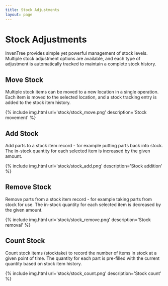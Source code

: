 ```yaml
---
title: Stock Adjustments
layout: page
---
```


# Stock Adjustments

InvenTree provides simple yet powerful management of stock levels. Multiple stock adjustment options are available, and each type of adjustment is automatically tracked to maintain a complete stock history.

## Move Stock

Multiple stock items can be moved to a new location in a single operation. Each item is moved to the selected location, and a stock tracking entry is added to the stock item history.

{% include img.html url='stock/stock_move.png' description='Stock movement' %}

## Add Stock

Add parts to a stock item record - for example putting parts back into stock. The in-stock quantity for each selected item is increased by the given amount.

{% include img.html url='stock/stock_add.png' description='Stock addition' %}

## Remove Stock

Remove parts from a stock item record - for example taking parts from stock for use. The in-stock quantity for each selected item is decreased by the given amount.

{% include img.html url='stock/stock_remove.png' description='Stock removal' %}

## Count Stock

Count stock items (stocktake) to record the number of items in stock at a given point of time. The quantity for each part is pre-filled with the current quantity based on stock item history.

{% include img.html url='stock/stock_count.png' description='Stock count' %}